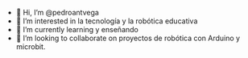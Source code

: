 - 👋 Hi, I’m @pedroantvega
- 👀 I’m interested in  la tecnología y la robótica  educativa
- 🌱 I’m currently learning  y enseñando
- 💞️ I’m looking to collaborate on  proyectos de robótica con Arduino y microbit.

<!---
pedroantvega/pedroantvega is a ✨ special ✨ repository because its `README.md` (this file) appears on your GitHub profile.
You can click the Preview link to take a look at your changes.
--->
